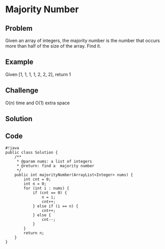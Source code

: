 Majority Number
===


Problem
-------

Given an array of integers, the majority number is the number that occurs more than half of the size of the array. Find it.

Example
-------

Given [1, 1, 1, 1, 2, 2, 2], return 1

Challenge
---------

O(n) time and O(1) extra space

Solution
--------

Code
----

    #!java
    public class Solution {
        /**
         * @param nums: a list of integers
         * @return: find a  majority number
         */
        public int majorityNumber(ArrayList<Integer> nums) {
            int cnt = 0;
            int n = 0;
            for (int i : nums) {
                if (cnt == 0) {
                    n = i; 
                    cnt++;
                } else if (i == n) {
                    cnt++;
                } else {
                    cnt--;
                }
            }
            return n;
        }
    }
